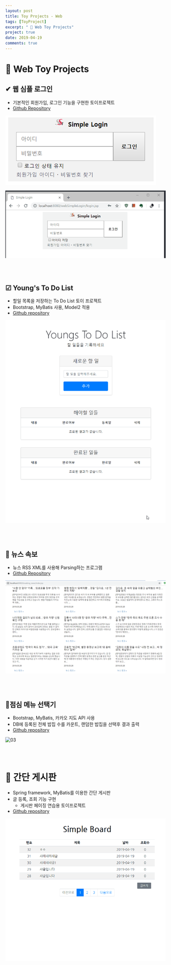```yaml
---
layout: post
title: Toy Projects - Web
tags: [ToyProject]
excerpt: " 🤖 Web Toy Projects"
project: true
date: 2019-04-19
comments: true
---
```


# 🤖 Web Toy Projects

## ✔ 웹 심플 로그인 

* 기본적인 회원가입, 로그인 기능을 구현한 토이프로젝트
* [Github Repository](https://github.com/younggeun0/webSimpleLogin)

![01](https://github.com/younggeun0/younggeun0.github.io/raw/master/_posts/img/toyProjects/webSimpleLogin/01.png?raw=true)

![02](https://github.com/younggeun0/younggeun0.github.io/raw/master/_posts/img/toyProjects/webSimpleLogin/02.gif?raw=true)

<br/>
<br/>

## ☑ Young's To Do List

* 할일 목록을 저장하는 To Do List 토이 프로젝트
* Bootstrap, MyBatis 사용, Model2 적용
* [Github repository](https://github.com/younggeun0/YonungsToDoList)

![03](https://github.com/younggeun0/younggeun0.github.io/blob/master/_posts/img/toyProjects/toDoList/03.gif?raw=true)

<br/>
<br/>

## 📰 뉴스 속보

* 뉴스 RSS XML를 사용해 Parsing하는 프로그램
* [Github Repository](https://github.com/younggeun0/BreakingNews)

![02](https://github.com/younggeun0/younggeun0.github.io/blob/master/_posts/img/toyProjects/BreakingNews/02.png?raw=true)

<br/>
<br/>

## 🍚점심 메뉴 선택기

* Bootstrap, MyBatis, 카카오 지도 API 사용
* DB에 등록된 전체 밥집 수를 카운트, 랜덤한 밥집을 선택후 결과 출력
* [Github repository](https://github.com/younggeun0/LunchSelector)

![03](https://github.com/younggeun0/younggeun0.github.io/blob/master/_posts/img/toyProjects/lunchSelector/03.gif?raw=true)

<br/>
<br/>

# 📌 간단 게시판

* Spring framework, MyBatis를 이용한 간단 게시판
* 글 등록, 조회 기능 구현
  * 게시판 페이징 연습용 토이프로젝트
* [Github repository](https://github.com/younggeun0/simpleBoard)

![04](https://github.com/younggeun0/younggeun0.github.io/blob/master/_posts/img/toyProjects/simpleBoard/04.gif?raw=true)
